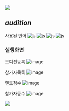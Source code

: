 <img src="https://capsule-render.vercel.app/api?type=waving&color=BDBDC8&height=120&width=100%&section=header" />

## *audition*


사용된 언어
![js](https://img.shields.io/badge/HTML-239120?style=for-the-badge&logo=html5&logoColor=white)
![js](https://img.shields.io/badge/CSS-239120?&style=for-the-badge&logo=css3&logoColor=white)
![js](https://img.shields.io/badge/JavaScript-F7DF1E?style=for-the-badge&logo=JavaScript&logoColor=white)
![js](https://img.shields.io/badge/Java-ED8B00?style=for-the-badge&logo=openjdk&logoColor=white)




### 실행화면


오디션등록
![image](https://github.com/user-attachments/assets/659ab646-aa7a-4a85-acf5-b0316a2161f5)




참가자목록
![image](https://github.com/user-attachments/assets/a82ef4b8-4695-40af-be2f-b8cc14298da8)




멘토점수
![image](https://github.com/user-attachments/assets/f35433a6-9e82-4609-8c14-16b29c305ea5)




참가자등수
![image](https://github.com/user-attachments/assets/b411e146-5df0-48ab-b8b0-6ddabe5b665a)




<img src="https://capsule-render.vercel.app/api?type=waving&color=BDBDC8&height=120&width=100%&section=footer" />
